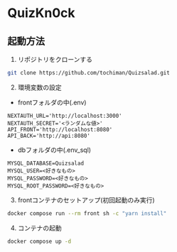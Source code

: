 # QuizKn0ck

## 起動方法
1. リポジトリをクローンする
```bash
git clone https://github.com/tochiman/Quizsalad.git
```
2. 環境変数の設定
- frontフォルダの中(.env)
```env
NEXTAUTH_URL='http://localhost:3000'
NEXTAUTH_SECRET='<ランダムな値>'
API_FRONT='http://localhost:8080'
API_BACK='http://api:8080'
```
- dbフォルダの中(.env_sql)
```env
MYSQL_DATABASE=Quizsalad
MYSQL_USER=<好きなもの>
MYSQL_PASSWORD=<好きなもの>
MYSQL_ROOT_PASSWORD=<好きなもの>
```
3. frontコンテナのセットアップ(初回起動のみ実行)
```bash
docker compose run --rm front sh -c "yarn install"
```
4. コンテナの起動
```bash
docker compose up -d
```
